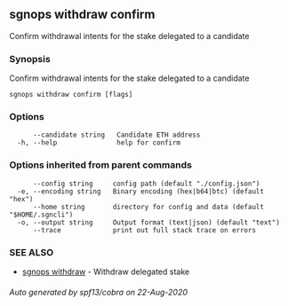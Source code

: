 ## sgnops withdraw confirm

Confirm withdrawal intents for the stake delegated to a candidate

### Synopsis

Confirm withdrawal intents for the stake delegated to a candidate

```
sgnops withdraw confirm [flags]
```

### Options

```
      --candidate string   Candidate ETH address
  -h, --help               help for confirm
```

### Options inherited from parent commands

```
      --config string     config path (default "./config.json")
  -e, --encoding string   Binary encoding (hex|b64|btc) (default "hex")
      --home string       directory for config and data (default "$HOME/.sgncli")
  -o, --output string     Output format (text|json) (default "text")
      --trace             print out full stack trace on errors
```

### SEE ALSO

* [sgnops withdraw](sgnops_withdraw.md)	 - Withdraw delegated stake

###### Auto generated by spf13/cobra on 22-Aug-2020

